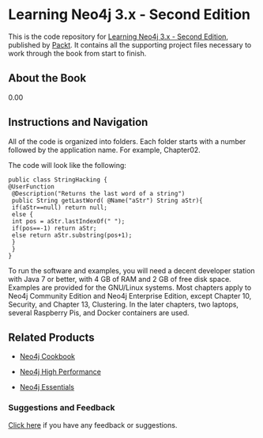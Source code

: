 # Learning Neo4j 3.x - Second Edition
This is the code repository for [Learning Neo4j 3.x - Second Edition](https://www.packtpub.com/big-data-and-business-intelligence/learning-neo4j-3x-second-edition?utm_source=github&utm_medium=repository&utm_campaign=9781786466143), published by [Packt](https://www.packtpub.com/?utm_source=github). It contains all the supporting project files necessary to work through the book from start to finish.
## About the Book
0.00
## Instructions and Navigation
All of the code is organized into folders. Each folder starts with a number followed by the application name. For example, Chapter02.



The code will look like the following:
```
public class StringHacking {
@UserFunction
 @Description("Returns the last word of a string")
 public String getLastWord( @Name("aStr") String aStr){
 if(aStr==null) return null;
 else {
 int pos = aStr.lastIndexOf(" ");
 if(pos==-1) return aStr;
 else return aStr.substring(pos+1);
 }
 }
}
```

To run the software and examples, you will need a decent developer station with Java 7 or better, with 4 GB of RAM and 2 GB of free disk space.
Examples are provided for the GNU/Linux systems.
Most chapters apply to Neo4j Community Edition and Neo4j Enterprise Edition, except Chapter 10, Security, and Chapter 13, Clustering.
In the later chapters, two laptops, several Raspberry Pis, and Docker containers are used.

## Related Products
* [Neo4j Cookbook](https://www.packtpub.com/big-data-and-business-intelligence/neo4j-cookbook?utm_source=github&utm_medium=repository&utm_campaign=9781783287253)

* [Neo4j High Performance](https://www.packtpub.com/big-data-and-business-intelligence/neo4j-high-performance?utm_source=github&utm_medium=repository&utm_campaign=9781783555154)

* [Neo4j Essentials](https://www.packtpub.com/big-data-and-business-intelligence/neo4j-essentials?utm_source=github&utm_medium=repository&utm_campaign=9781783555178)

### Suggestions and Feedback
[Click here](https://docs.google.com/forms/d/e/1FAIpQLSe5qwunkGf6PUvzPirPDtuy1Du5Rlzew23UBp2S-P3wB-GcwQ/viewform) if you have any feedback or suggestions.

